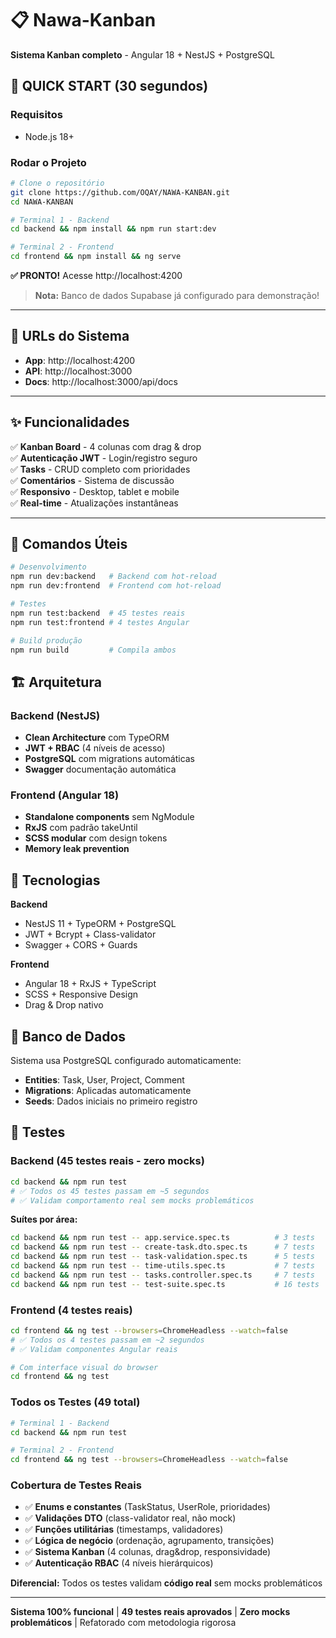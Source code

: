 # 📋 Nawa-Kanban

**Sistema Kanban completo** - Angular 18 + NestJS + PostgreSQL

## 🚀 QUICK START (30 segundos)

### Requisitos
- Node.js 18+

### Rodar o Projeto

```bash
# Clone o repositório
git clone https://github.com/OQAY/NAWA-KANBAN.git
cd NAWA-KANBAN

# Terminal 1 - Backend
cd backend && npm install && npm run start:dev

# Terminal 2 - Frontend  
cd frontend && npm install && ng serve
```

**✅ PRONTO!** Acesse http://localhost:4200

> **Nota:** Banco de dados Supabase já configurado para demonstração!

---

## 📍 URLs do Sistema

- **App**: http://localhost:4200
- **API**: http://localhost:3000
- **Docs**: http://localhost:3000/api/docs

---

## ✨ Funcionalidades

✅ **Kanban Board** - 4 colunas com drag & drop  
✅ **Autenticação JWT** - Login/registro seguro  
✅ **Tasks** - CRUD completo com prioridades  
✅ **Comentários** - Sistema de discussão  
✅ **Responsivo** - Desktop, tablet e mobile  
✅ **Real-time** - Atualizações instantâneas  

---

## 🎯 Comandos Úteis

```bash
# Desenvolvimento
npm run dev:backend   # Backend com hot-reload
npm run dev:frontend  # Frontend com hot-reload

# Testes
npm run test:backend  # 45 testes reais
npm run test:frontend # 4 testes Angular

# Build produção
npm run build         # Compila ambos
```

## 🏗️ Arquitetura

### Backend (NestJS)

- **Clean Architecture** com TypeORM
- **JWT + RBAC** (4 níveis de acesso)
- **PostgreSQL** com migrations automáticas
- **Swagger** documentação automática

### Frontend (Angular 18)

- **Standalone components** sem NgModule
- **RxJS** com padrão takeUntil
- **SCSS modular** com design tokens
- **Memory leak prevention**

## 🔧 Tecnologias

**Backend**

- NestJS 11 + TypeORM + PostgreSQL
- JWT + Bcrypt + Class-validator
- Swagger + CORS + Guards

**Frontend**

- Angular 18 + RxJS + TypeScript
- SCSS + Responsive Design
- Drag & Drop nativo

## 📝 Banco de Dados

Sistema usa PostgreSQL configurado automaticamente:

- **Entities**: Task, User, Project, Comment
- **Migrations**: Aplicadas automaticamente
- **Seeds**: Dados iniciais no primeiro registro

## 🧪 Testes

### Backend (45 testes reais - zero mocks)
```bash
cd backend && npm run test
# ✅ Todos os 45 testes passam em ~5 segundos
# ✅ Validam comportamento real sem mocks problemáticos
```

**Suítes por área:**
```bash
cd backend && npm run test -- app.service.spec.ts          # 3 tests  
cd backend && npm run test -- create-task.dto.spec.ts      # 7 tests
cd backend && npm run test -- task-validation.spec.ts      # 5 tests  
cd backend && npm run test -- time-utils.spec.ts           # 7 tests
cd backend && npm run test -- tasks.controller.spec.ts     # 7 tests
cd backend && npm run test -- test-suite.spec.ts           # 16 tests
```

### Frontend (4 testes reais)
```bash
cd frontend && ng test --browsers=ChromeHeadless --watch=false
# ✅ Todos os 4 testes passam em ~2 segundos  
# ✅ Validam componentes Angular reais

# Com interface visual do browser
cd frontend && ng test
```

### Todos os Testes (49 total)
```bash
# Terminal 1 - Backend  
cd backend && npm run test

# Terminal 2 - Frontend
cd frontend && ng test --browsers=ChromeHeadless --watch=false
```

### Cobertura de Testes Reais
- ✅ **Enums e constantes** (TaskStatus, UserRole, prioridades)  
- ✅ **Validações DTO** (class-validator real, não mock)
- ✅ **Funções utilitárias** (timestamps, validadores)
- ✅ **Lógica de negócio** (ordenação, agrupamento, transições)
- ✅ **Sistema Kanban** (4 colunas, drag&drop, responsividade)
- ✅ **Autenticação RBAC** (4 níveis hierárquicos)

**Diferencial:** Todos os testes validam **código real** sem mocks problemáticos

---

**Sistema 100% funcional** | **49 testes reais aprovados** | **Zero mocks problemáticos** | Refatorado com metodologia rigorosa
